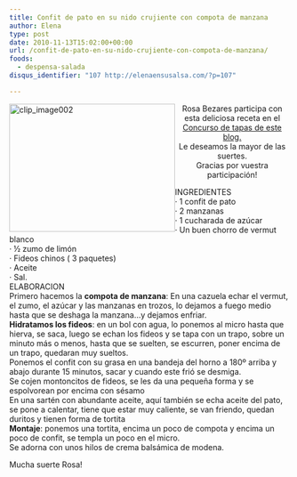 ```yaml
---
title: Confit de pato en su nido crujiente con compota de manzana
author: Elena
type: post
date: 2010-11-13T15:02:00+00:00
url: /confit-de-pato-en-su-nido-crujiente-con-compota-de-manzana/
foods:
  - despensa-salada
disqus_identifier: "107 http://elenaensusalsa.com/?p=107"

---
```

[<img align="left" alt="clip_image002" border="0" height="230" src="http://elenaensusalsa.com/wp-content/uploads/2010/11/clip_image002_thumb-5B3-5D.jpg" style="border-bottom: 0px; border-left: 0px; border-right: 0px; border-top: 0px; display: inline; margin-left: 0px; margin-right: 0px;" title="clip_image002" width="298" />][1]

<div style="text-align: center;">
  Rosa Bezares participa con esta deliciosa receta en el <a href="http://elenaensusalsa.com/2010/10/03/i-concurso-elena-en-su-salsa/">Concurso de tapas de este blog.</a>
</div>

<div style="text-align: center;">
  Le deseamos la mayor de las suertes.
</div>

<div align="center">
</div>

<div align="center">
  Gracias por vuestra participación!
</div>

INGREDIENTES  
· 1 confit de pato  
· 2 manzanas  
· 1 cucharada de azúcar  
· Un buen chorro de vermut blanco  
· ½ zumo de limón  
· Fideos chinos ( 3 paquetes)  
· Aceite  
· Sal.  
ELABORACION  
Primero hacemos la **compota de manzana**: En una cazuela echar el vermut, el zumo, el azúcar y las manzanas en trozos, lo dejamos a fuego medio hasta que se deshaga la manzana&#8230;y dejamos enfriar.  
**Hidratamos los fideos**: en un bol con agua, lo ponemos al micro hasta que hierva, se saca, luego se echan los fideos y se tapa con un trapo, sobre un minuto más o menos, hasta que se suelten, se escurren, poner encima de un trapo, quedaran muy sueltos.  
Ponemos el confit con su grasa en una bandeja del horno a 180º arriba y abajo durante 15 minutos, sacar y cuando este frió se desmiga.  
Se cojen montoncitos de fideos, se les da una pequeña forma y se espolvorean por encima con sésamo  
En una sartén con abundante aceite, aquí también se echa aceite del pato, se pone a calentar, tiene que estar muy caliente, se van friendo, quedan duritos y tienen forma de tortita   
**Montaje**: ponemos una tortita, encima un poco de compota y encima un poco de confit, se templa un poco en el micro.  
Se adorna con unos hilos de crema balsámica de modena.

Mucha suerte Rosa!

 [1]: http://elenaensusalsa.com/wp-content/uploads/2010/11/clip_image002_thumb-5B3-5D.jpg
